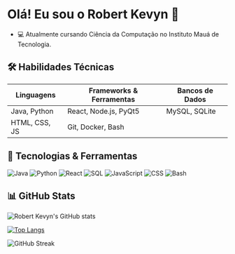 # Olá! Eu sou o Robert Kevyn 👋

- 💻 Atualmente cursando Ciência da Computação no Instituto Mauá de Tecnologia.
## 🛠️ Habilidades Técnicas

| Linguagens      | Frameworks & Ferramentas  | Bancos de Dados |
|-----------------|---------------------------|-----------------|
| Java, Python    | React, Node.js, PyQt5      | MySQL, SQLite   |
| HTML, CSS, JS   | Git, Docker, Bash          |                 |


## 🔧 Tecnologias & Ferramentas
![Java](https://img.shields.io/badge/Java-ED8B00?style=for-the-badge&logo=java&logoColor=white)
![Python](https://img.shields.io/badge/Python-3776AB?style=for-the-badge&logo=python&logoColor=white)
![React](https://img.shields.io/badge/React-20232A?style=for-the-badge&logo=react&logoColor=61DAFB)
![SQL](https://img.shields.io/badge/SQL-4479A1?style=for-the-badge&logo=MySQL&logoColor=white)
![JavaScript](https://img.shields.io/badge/JavaScript-F7DF1E?style=for-the-badge&logo=javascript&logoColor=black)
![CSS](https://img.shields.io/badge/CSS-1572B6?style=for-the-badge&logo=css3&logoColor=white)
![Bash](https://img.shields.io/badge/Bash-4EAA25?style=for-the-badge&logo=gnu-bash&logoColor=white)

## 📊 GitHub Stats
![Robert Kevyn's GitHub stats](https://github-readme-stats.vercel.app/api?username=Robertkevyngg&show_icons=true&theme=radical)

[![Top Langs](https://github-readme-stats.vercel.app/api/top-langs/?username=Robertkevyngg&layout=compact&theme=radical)](https://github.com/Robertkevyngg)

![GitHub Streak](https://github-readme-streak-stats.herokuapp.com/?user=Robertkevyngg&theme=radical)




